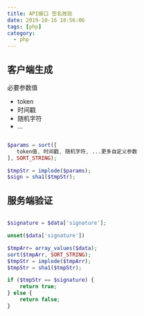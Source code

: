 ```yaml
---
title: API接口 签名效验
date: 2019-10-16 18:56:06
tags: [php]
category:
  - php
---
```



## 客户端生成
必要参数值
- token
- 时间戳
- 随机字符
- ...

```php

$params = sort([
   token值, 时间戳, 随机字符, ...更多自定义参数
], SORT_STRING);

$tmpStr = implode($params);
$sign = sha1($tmpStr);

```

## 服务端验证
```php

$signature = $data['signature'];

unset($data['signature'])

$tmpArr= array_values($data);
sort($tmpArr, SORT_STRING);
$tmpStr = implode($tmpArr);
$tmpStr = sha1($tmpStr);

if ($tmpStr == $signature) {
    return true;
} else {
    return false;
}

```